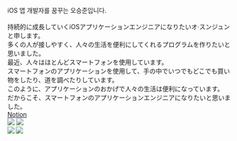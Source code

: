 iOS 앱 개발자를 꿈꾸는 오승준입니다.\
\
持続的に成長していくiOSアプリケーションエンジニアになりたいオ·スンジュンと申します。\
多くの人が接しやすく、人々の生活を便利にしてくれるプログラムを作りたいと思いました。\
最近、人々はほとんどスマートフォンを使用しています。\
スマートフォンのアプリケーションを使用して、手の中でいつでもどこでも買い物をしたり、道を調べたりしています。\
このように、アプリケーションのおかげで人々の生活は便利になっています。\
だからこそ、スマートフォンのアプリケーションエンジニアになりたいと思いました。\
[Notion](https://fourth-professor-8b7.notion.site/iOS-Dev-99790343522744bbacca307def4bec70) \
<img src="https://img.shields.io/badge/iOS-000000?style=for-the-badge&logo=Apple&logoColor=white"/>
<img src="https://img.shields.io/badge/Swift-F05138?style=for-the-badge&logo=Swift&logoColor=white"/>\
<img src="http://mazandi.herokuapp.com/api?handle=sj990927&theme=warm"/> <img align='left' src="http://mazassumnida.wtf/api/v2/generate_badge?boj=sj990927">
